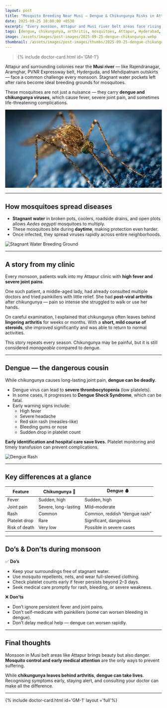 ```yaml
---
layout: post
title: "Mosquito Breeding Near Musi — Dengue & Chikungunya Risks in Attapur and Surroundings"
date: 2025-09-25 10:00:00 +0530
excerpt: "Every monsoon, Attapur and Musi river belt areas face rising cases of dengue and chikungunya. Learn how mosquitoes spread, common symptoms, and real patient experiences from local practice."
tags: [dengue, chikungunya, arthritis, mosquitoes, Attapur, Hyderabad, Musi]
image: /assets/images/post-images/2025-09-25-dengue-chikungunya.webp
thumbnail: /assets/images/post-images/thumbs/2025-09-25-dengue-chikungunya.webp
---
```

> {% include doctor-card.html id='GM-1'}

Attapur and surrounding colonies near the **Musi river** — like Rajendranagar, Aramghar, PVNR Expressway belt, Hyderguda, and Mehdipatnam outskirts — face a common challenge every monsoon. Stagnant water pockets left after rains become ideal breeding grounds for mosquitoes.  

These mosquitoes are not just a nuisance — they carry **dengue and chikungunya viruses**, which cause fever, severe joint pain, and sometimes life-threatening complications.

![Mosquito Breeding Near Musi](/assets/images/post-images/2025-09-25-dengue-chikungunya.webp)

---

## How mosquitoes spread diseases
- **Stagnant water** in broken pots, coolers, roadside drains, and open plots allows *Aedes aegypti* mosquitoes to multiply.  
- These mosquitoes bite during **daytime**, making protection even harder.  
- Once infected, they spread viruses rapidly across entire neighborhoods.

![Stagnant Water Breeding Ground](/assets/images/post-images/2025-09-25-mosquito-breeding.webp)

---

## A story from my clinic
Every monsoon, patients walk into my Attapur clinic with **high fever and severe joint pains**.  

One such patient, a middle-aged lady, had already consulted multiple doctors and tried painkillers with little relief. She had **post-viral arthritis** after chikungunya — pain so intense she struggled to walk or use her hands.  

On careful examination, I explained that chikungunya often leaves behind **lingering arthritis** for weeks or months. With a **short, mild course of steroids**, she improved significantly and was able to return to normal activities.  

This story repeats every season. Chikungunya may be painful, but it is still considered *manageable* compared to dengue.

---

## Dengue — the dangerous cousin
While chikungunya causes long-lasting joint pain, **dengue can be deadly**.  

- Dengue virus can lead to **severe thrombocytopenia** (low platelets).  
- In some cases, it progresses to **Dengue Shock Syndrome**, which can be fatal.  
- Early warning signs include:  
  - High fever  
  - Severe headache  
  - Red skin rash (measles-like)  
  - Bleeding gums or nose  
  - Sudden drop in platelet count  

**Early identification and hospital care save lives.** Platelet monitoring and timely transfusion can prevent complications.

![Dengue Rash](/assets/images/post-images/2025-09-25-dengue-rash.webp)

---

## Key differences at a glance

| Feature             | Chikungunya 🦟 | Dengue 🩸 |
|---------------------|----------------|-----------|
| Fever               | Sudden, high   | Sudden, high |
| Joint pain          | Severe, long-lasting | Mild–moderate |
| Rash                | Common         | Common, reddish “dengue rash” |
| Platelet drop       | Rare           | Significant, dangerous |
| Risk of death       | Very low       | Possible in severe cases |

---

## Do’s & Don’ts during monsoon

✅ **Do’s**  
- Keep your surroundings free of stagnant water.  
- Use mosquito repellents, nets, and wear full-sleeved clothing.  
- Check platelet counts early if fever persists beyond 2–3 days.  
- Seek medical care promptly for rash, bleeding, or severe weakness.  

❌ **Don’ts**  
- Don’t ignore persistent fever and joint pains.  
- Don’t self-medicate with painkillers (some can worsen bleeding in dengue).  
- Don’t delay medical help — dengue can worsen rapidly.  

---

## Final thoughts
Monsoon in Musi belt areas like Attapur brings beauty but also danger. **Mosquito control and early medical attention** are the only ways to prevent suffering.  

While **chikungunya leaves behind arthritis**, **dengue can take lives**. Recognising symptoms early, staying alert, and consulting your doctor can make all the difference.

---

{% include doctor-card.html id='GM-1' layout ='full'%}
